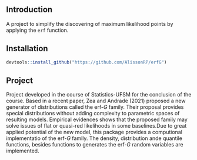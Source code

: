 ## Introduction


A project to simplify the discovering of maximum likelihood points by applying 
the  `erf` function. 

## Installation


```r
devtools::install_github("https://github.com/AlissonRP/erfG")

```

## Project

Project developed in the course of Statistics-UFSM for the conclusion of the 
course. Based in a recent paper, Zea and Andrade (2021) proposed a new generator
of distributions called the erf-$G$ family. Their proposal provides special 
distributions without adding complexity to parametric spaces of resulting models.
Empirical evidences shows that the proposed family may solve issues of flat or 
quasi-red likelihoods in some baselines.Due to great applied potential of the 
new model, this package provides a computional implementatio of the erf-$G$ 
family. The density, distribution ande quantile functions,  besides functions to
generates the erf-$G$  random variables are implemented. 
